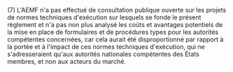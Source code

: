 (7) L'AEMF n'a pas effectué de consultation publique ouverte sur les projets de normes techniques d'exécution sur lesquels se fonde le présent règlement et n'a pas non plus analysé les coûts et avantages potentiels de la mise en place de formulaires et de procédures types pour les autorités compétentes concernées, car cela aurait été disproportionné par rapport à la portée et à l'impact de ces normes techniques d'exécution, qui ne s'adresseraient qu'aux autorités nationales compétentes des États membres, et non aux acteurs du marché.